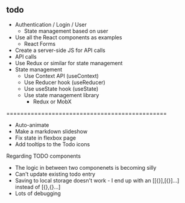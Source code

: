 ## todo

- Authentication / Login / User
  - State management based on user
- Use all the React components as examples
  - React Forms
- Create a server-side JS for API calls
- API calls
- Use Redux or similar for state management
- State management
  - Use Context API (useContext)
  - Use Reducer hook (useReducer)
  - Use useState hook (useState)
  - Use state management library
    - Redux or MobX

==============================================

- Auto-animate
- Make a markdown slideshow
- Fix state in flexbox page
- Add tooltips to the Todo icons

Regarding TODO components

- The logic in between two componenets is becoming silly
- Can't update existing todo entry
- Saving to local storage doesn't work - I end up with an [[{}],[{}]...] instead of [{},{}...]
- Lots of debugging

